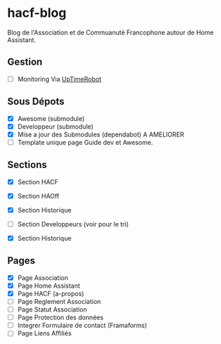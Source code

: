# hacf-blog
Blog de l'Association et de Commuanuté Francophone autour de Home Assistant.

## Gestion
* [ ] Monitoring Via [UpTimeRobot](uptimerobot.com)

## Sous Dépots
* [X] Awesome (submodule)
* [X] Developpeur (submodule)
* [X] Mise a jour des Submodules (dependabot) A AMELIORER
* [ ] Template unique page Guide dev et Awesome.

## Sections
* [X] Section HACF
* [X] Section HAOff
* [X] Section Historique
* [ ] Section Developpeurs (voir pour le tri)
* [X] Section Historique


## Pages
* [X] Page Association
* [X] Page Home Assistant
* [X] Page HACF (a-propos)
* [ ] Page Reglement Association
* [ ] Page Statut Association
* [ ] Page Protection des données
* [ ] Integrer Formulaire de contact (Framaforms)
* [ ] Page Liens Affiliés
